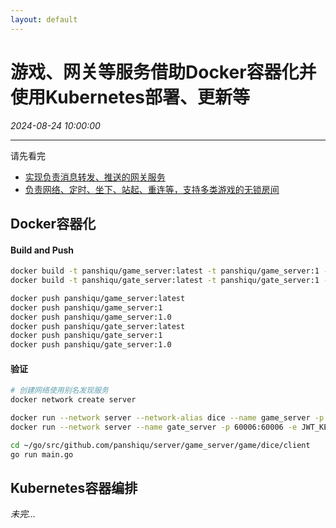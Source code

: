 ```yaml
---
layout: default
---
```


# 游戏、网关等服务借助Docker容器化并使用Kubernetes部署、更新等
_2024-08-24 10:00:00_

* * *

请先看完
* [实现负责消息转发、推送的网关服务](093.html)
* [负责网络、定时、坐下、站起、重连等，支持多类游戏的无锁房间](092.html)

## Docker容器化

#### Build and Push
```bash
docker build -t panshiqu/game_server:latest -t panshiqu/game_server:1 -t panshiqu/game_server:1.0 --build-arg SERVER=game_server .
docker build -t panshiqu/gate_server:latest -t panshiqu/gate_server:1 -t panshiqu/gate_server:1.0 --build-arg SERVER=gate_server .

docker push panshiqu/game_server:latest
docker push panshiqu/game_server:1
docker push panshiqu/game_server:1.0
docker push panshiqu/gate_server:latest
docker push panshiqu/gate_server:1
docker push panshiqu/gate_server:1.0
```

#### 验证
```bash
# 创建网络使用别名发现服务
docker network create server

docker run --network server --network-alias dice --name game_server -p 60001:60001 --rm panshiqu/game_server:1.0
docker run --network server --name gate_server -p 60006:60006 -e JWT_KEY=ZGVmYXVsdF9rZXk= --rm panshiqu/gate_server:1.0

cd ~/go/src/github.com/panshiqu/server/game_server/game/dice/client
go run main.go
```

## Kubernetes容器编排

_未完..._

